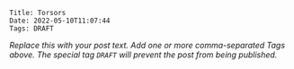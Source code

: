     Title: Torsors
    Date: 2022-05-10T11:07:44
    Tags: DRAFT

_Replace this with your post text. Add one or more comma-separated
Tags above. The special tag `DRAFT` will prevent the post from being
published._

<!-- more -->

